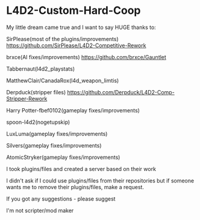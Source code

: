 # L4D2-Custom-Hard-Coop

My little dream came true and I want to say HUGE thanks to:

SirPlease(most of the plugins/improvements) https://github.com/SirPlease/L4D2-Competitive-Rework

brxce(AI fixes/improvements) https://github.com/brxce/Gauntlet 

Tabbernaut(l4d2_playstats)

MatthewClair/CanadaRox(l4d_weapon_limtis)

Derpduck(stripper files) https://github.com/Derpduck/L4D2-Comp-Stripper-Rework

Harry Potter-fbef0102(gameplay fixes/improvements)

spoon-l4d2(nogetupskip)

LuxLuma(gameplay fixes/improvements)

Silvers(gameplay fixes/improvements)

AtomicStryker(gameplay fixes/improvements) 

I took plugins/files and created a server based on their work

I didn't ask if I could use plugins/files from their repositories but if someone wants me to remove their plugins/files, make a request.

If you got any suggestions - please suggest

I'm not scripter/mod maker
